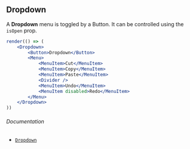 ## Dropdown

A **Dropdown** menu is toggled by a Button. It can be controlled using the `isOpen` prop.

```jsx
render(() => (
	<Dropdown>
		<Button>Dropdown</Button>
		<Menu>
			<MenuItem>Cut</MenuItem>
			<MenuItem>Copy</MenuItem>
			<MenuItem>Paste</MenuItem>
			<Divider />
			<MenuItem>Undo</MenuItem>
			<MenuItem disabled>Redo</MenuItem>
		</Menu>
	</Dropdown>
))
```

###### Documentation

- [`Dropdown`](/wiki/modules/_components_controls_dropdown_.html)
